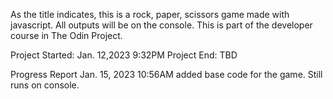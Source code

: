 As the title indicates, this is a rock, paper, scissors game made with javascript. All outputs will be on the console. This is part of the developer course in The Odin Project.

Project Started: Jan. 12,2023 9:32PM
Project End: TBD

Progress Report Jan. 15, 2023 10:56AM
added base code for the game. Still runs on console.